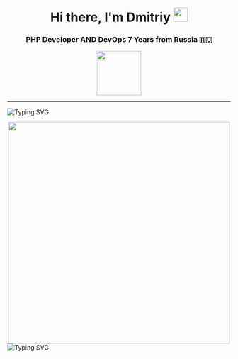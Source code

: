 <h1 align="center">Hi there, I'm Dmitriy
<img src="https://github.com/blackcater/blackcater/raw/main/images/Hi.gif" height="32"/></h1>
<h3 align="center">PHP Developer AND DevOps 7 Years from Russia 🇷🇺</h3>

<div id="header" align="center">
  <img src="https://media.giphy.com/media/M9gbBd9nbDrOTu1Mqx/giphy.gif" width="100"/>
</div>

<hr>

<a><img src="https://readme-typing-svg.herokuapp.com?font=Roboto&size=24&pause=1000&color=C713F7&width=435&lines=Anti+Scam" alt="Typing SVG" /></a>
<div id="header" align="center">
  <img src="https://forum.antichat.com/bdergh/7471533130471.png" width="500"/>
</div>
<a><img src="https://readme-typing-svg.herokuapp.com?font=Roboto&size=24&pause=1000&color=C713F7&width=435&lines=---------" alt="Typing SVG" /></a>
